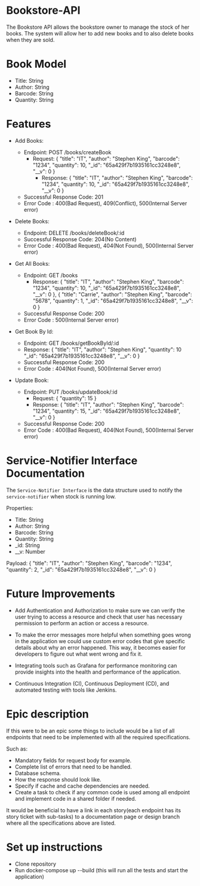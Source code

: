 # Bookstore-API

The Bookstore API allows the bookstore owner to manage the stock of her books. The system will allow her to add new books and to also delete books when they are sold.

# Book Model
  - Title: String
  - Author: String
  - Barcode: String
  - Quantity: String

# Features

- Add Books:
  - Endpoint: POST /books/createBook
    - Request:
      {
      "title": "IT",
      "author": "Stephen King",
      "barcode": "1234",
      "quantity": 10,
      "_id": "65a429f7b1935161cc3248e8",
      "__v": 0
      }
      - Response:
      {
      "title": "IT",
      "author": "Stephen King",
      "barcode": "1234",
      "quantity": 10,
      "_id": "65a429f7b1935161cc3248e8",
      "__v": 0
      }
  - Successful Response Code: 201
  - Error Code : 400(Bad Request), 409(Conflict), 500(Internal Server error)

- Delete Books:
  - Endpoint: DELETE /books/deleteBook/:id
  - Successful Response Code: 204(No Content)
  - Error Code : 400(Bad Request), 404(Not Found), 500(Internal Server error)

- Get All Books:
  - Endpoint: GET /books
    - Response:
      {
      "title": "IT",
      "author": "Stephen King",
      "barcode": "1234",
      "quantity": 10,
      "_id": "65a429f7b1935161cc3248e8",
      "__v": 0
      },
      {
      "title": "Carrie",
      "author": "Stephen King",
      "barcode": "5678",
      "quantity": 1,
      "_id": "65a429f7b1935161cc3248e8",
      "__v": 0
      }
  - Successful Response Code: 200
  - Error Code : 500(Internal Server error)

- Get Book By Id:
  - Endpoint: GET /books/getBookById/:id
  - Response:
  {
  "title": "IT",
  "author": "Stephen King",
  "quantity": 10
  "_id": "65a429f7b1935161cc3248e8",
  "__v": 0
  }
  - Successful Response Code: 200
  - Error Code : 404(Not Found), 500(Internal Server error)

- Update Book:
  - Endpoint: PUT /books/updateBook/:id
    - Request:
      {
      "quantity": 15
      }
    - Response:
      {
      "title": "IT",
      "author": "Stephen King",
      "barcode": "1234",
      "quantity": 15,
      "_id": "65a429f7b1935161cc3248e8",
      "__v": 0
      }
  - Successful Response Code: 200
  - Error Code : 400(Bad Request), 404(Not Found), 500(Internal Server error)

# Service-Notifier Interface Documentation

The `Service-Notifier Interface` is the data structure used to notify the `service-notifier` when stock is running low.

Properties:

  - Title: String
  - Author: String
  - Barcode: String
  - Quantity: String
  - _id: String
  - __v: Number

Payload:
{
  "title": "IT",
  "author": "Stephen King",
  "barcode": "1234",
  "quantity": 2,
  "_id": "65a429f7b1935161cc3248e8",
  "__v": 0
}

# Future Improvements

- Add Authentication and Authorization to make sure we can verify the user trying to access a resource 
  and check that user has necessary permission to perform an action or access a resource.

- To make the error messages more helpful when something goes wrong in the application we could use custom error codes that give specific details about why an error happened.
  This way, it becomes easier for developers to figure out what went wrong and fix it.

- Integrating tools such as Grafana for performance monitoring can provide insights into the health and performance of the application.

- Continuous Integration (CI), Continuous Deployment (CD), and automated testing with tools like Jenkins.

# Epic description

If this were to be an epic some things to include would be a list of all endpoints that need to be implemented with all the required specifications.

Such as:

- Mandatory fields for request body for example.
- Complete list of errors that need to be handled.
- Database schema.
- How the response should look like.
- Specify if cache and cache dependencies are needed.
- Create a task to check if any common code is used among all endpoint and implement code in a shared folder if needed.

It would be beneficial to have a link in each story(each endpoint has its story ticket with sub-tasks) to a documentation page or design branch where all the specifications above are listed.

# Set up instructions
 - Clone repository
 - Run docker-compose up --build (this will run all the tests and start the application)